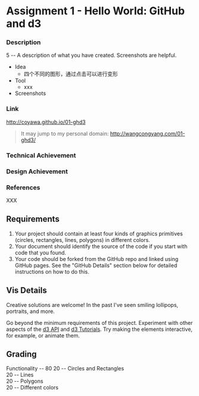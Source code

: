 Assignment 1 - Hello World: GitHub and d3  
===

###  Description

5 -- A description of what you have created. Screenshots are helpful.

- Idea
    - 四个不同的图形，通过点击可以进行变形 
- Tool
    - xxx
- Screenshots

###  Link
http://coyawa.github.io/01-ghd3
>It may jump to my personal domain: http://wangcongyang.com/01-ghd3/


###  Technical Achievement

###  Design Achievement

 


### References
XXX

Requirements
---

1. Your project should contain at least four kinds of graphics primitives (circles, rectangles, lines, polygons) in different colors. 
2. Your document should identify the source of the code if you start with code that you found. 
3. Your code should be forked from the GitHub repo and linked using GitHub pages. See the "GitHub Details" section below for detailed instructions on how to do this.

Vis Details
---

Creative solutions are welcome! In the past I've seen smiling lollipops, portraits, and more.

Go beyond the minimum requirements of this project.
Experiment with other aspects of the [d3 API](https://github.com/mbostock/d3/wiki/API-Reference) and [d3 Tutorials](https://github.com/mbostock/d3/wiki/Tutorials). 
Try making the elements interactive, for example, or animate them.

Grading
---

Functionality -- 80
20 -- Circles and Rectangles  
20 -- Lines  
20 -- Polygons  
20 -- Different colors  

